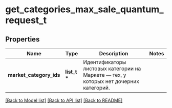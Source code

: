 # get_categories_max_sale_quantum_request_t

## Properties
Name | Type | Description | Notes
------------ | ------------- | ------------- | -------------
**market_category_ids** | **list_t \*** | Идентификаторы листовых категории на Маркете — тех, у которых нет дочерних категорий. | 

[[Back to Model list]](../README.md#documentation-for-models) [[Back to API list]](../README.md#documentation-for-api-endpoints) [[Back to README]](../README.md)


